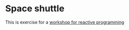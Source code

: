 # Space shuttle

This is exercise for a [workshop for reactive programming](http://slides.com/nuc/rxjs-workshop#/)
